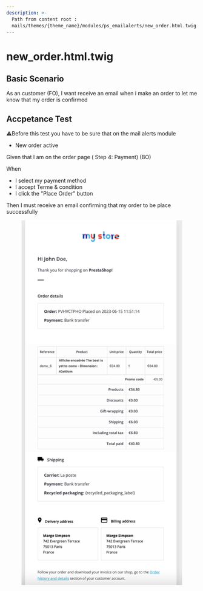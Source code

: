```yaml
---
description: >-
  Path from content root :
  mails/themes/{theme_name}/modules/ps_emailalerts/new_order.html.twig
---
```


# new\_order.html.twig

## Basic Scenario

As an customer (FO), I want receive an email when i make an order to let me know that my order is confirmed

## Accpetance Test

⚠️Before this test you have to be sure that on the mail alerts module

* New order active

Given that I am on the order page ( Step 4: Payment) (BO)

When

* I select my payment method
* I accept Terme & condition
* I click the "Place Order" button&#x20;

Then I must receive an email confirming that my order to be place successfully



<figure><img src="../../../.gitbook/assets/Untitled (29).png" alt=""><figcaption></figcaption></figure>

